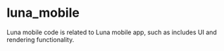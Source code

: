 # luna_mobile

Luna mobile code is related to Luna mobile app, such as includes UI and rendering functionality.